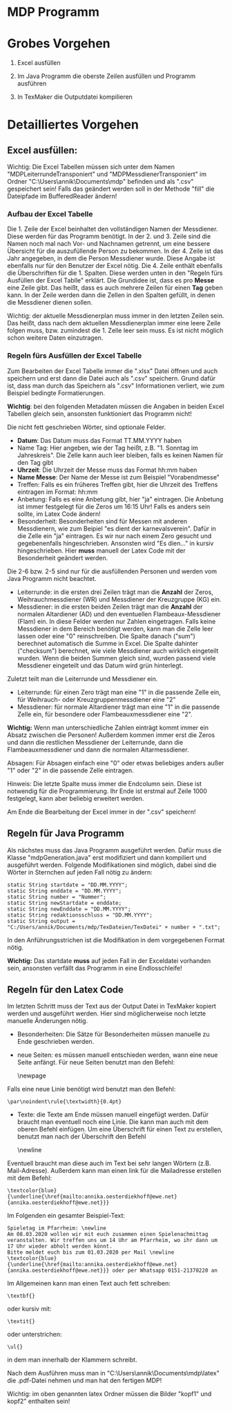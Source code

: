 # MDP Programm

# Grobes Vorgehen 

1. Excel ausfüllen 

2. Im Java Programm die oberste Zeilen ausfüllen und Programm ausführen

3. In TexMaker die Outputdatei kompilieren

# Detailliertes Vorgehen

## Excel ausfüllen:

Wichtig: Die Excel Tabellen müssen sich unter dem Namen "MDPLeiterrundeTransponiert" und "MDPMessdienerTransponiert" im Ordner "C:\Users\annik\Documents\mdp" befinden und als ".csv" gespeichert sein!
Falls das geändert werden soll in der Methode "fill" die Dateipfade im BufferedReader ändern!

### Aufbau der Excel Tabelle

Die 1. Zeile der Excel beinhaltet den vollständigen Namen der Messdiener.
Diese werden für das Programm benötigt.
In der 2. und 3. Zeile sind die Namen noch mal nach Vor- und Nachnamen getrennt, um eine bessere Übersicht für die auszufüllende Person zu bekommen. 
In der 4. Zeile ist das Jahr angegeben, in dem die Person Messdiener wurde. 
Diese Angabe ist ebenfalls nur für den Benutzer der Excel nötig.
Die 4. Zeile enthält ebenfalls die Überschriften für die 1. Spalten. 
Diese werden unten in den "Regeln fürs Ausfüllen der Excel Tablle" erklärt. 
Die Grundidee ist, dass es pro **Messe** eine Zeile gibt. 
Das heißt, dass es auch mehrere Zeilen für einen **Tag** geben kann. 
In der Zeile werden dann die Zellen in den Spalten gefüllt, in denen die Messdiener dienen sollen. 

Wichtig: der aktuelle Messdienerplan muss immer in den letzten Zeilen sein.
Das heißt, dass nach dem aktuellen Messdienerplan immer eine leere Zeile folgen muss, bzw. zumindest die 1. Zelle leer sein muss. 
Es ist nicht möglich schon weitere Daten einzutragen. 

### Regeln fürs Ausfüllen der Excel Tabelle

Zum Bearbeiten der Excel Tabelle immer die ".xlsx" Datei öffnen und auch speichern und erst dann die Datei auch als ".csv" speichern. 
Grund dafür ist, dass man durch das Speichern als ".csv" Informationen verliert, wie zum Beispiel bedingte Formatierungen.

**Wichtig**: bei den folgenden Metadaten müssen die Angaben in beiden Excel Tabellen gleich sein, ansonsten funktioniert das Programm nicht!

Die nicht fett geschrieben Wörter, sind optionale Felder.
- **Datum**: Das Datum muss das Format TT.MM.YYYY haben
- Name Tag: Hier angeben, wie der Tag heißt, z.B. "1. Sonntag im Jahreskreis". Die Zelle kann auch leer bleiben, falls es keinen Namen für den Tag gibt
- **Uhrzeit**: Die Uhrzeit der Messe muss das Format hh:mm haben
- **Name Messe**:  Der Name der Messe ist zum Beispiel "Vorabendmesse"
- Treffen: Falls es ein früheres Treffen gibt, hier die Uhrzeit des Treffens eintragen im Format: hh:mm 
- Anbetung: Falls es eine Anbetung gibt, hier "ja" eintragen. Die Anbetung ist immer festgelegt für die Zeros um 16:15 Uhr! Falls es anders sein sollte, im Latex Code ändern!
- Besonderheit: Besonderheiten sind für Messen mit anderen Messdienern, wie zum Beipiel "es dient der karnevalsverein". Dafür in die Zelle ein "ja" eintragen. Es wir nur nach einem Zero gesucht und gegebenenfalls hingeschrieben. Ansonsten wird "Es dien..." in kursiv hingeschrieben. Hier **muss** manuell der Latex Code mit der Besonderheit geändert werden. 

Die 2-6 bzw. 2-5 sind nur für die ausfüllenden Personen und werden vom Java Programm nicht beachtet. 
- Leiterrunde: in die ersten drei Zeilen trägt man die **Anzahl** der Zeros, Weihrauchmessdiener (WR) und Messdiener der Kreuzgruppe (KG) ein. 
- Messdiener: in die ersten beiden Zeilen trägt man die **Anzahl** der normalen Altardiener (AD) und den eventuellen Flambeaux-Messdiener (Flam) ein. 
In diese Felder werden nur Zahlen eingetragen. 
Falls keine Messdiener in dem Bereich benötigt werden, kann man die Zelle leer lassen oder eine "0" reinschreiben. 
Die Spalte danach ("sum") berechnet automatisch die Summe in Excel. 
Die Spalte dahinter ("checksum") berechnet, wie viele Messdiener auch wirklich eingeteilt wurden. 
Wenn die beiden Summen gleich sind, wurden passend viele Messdiener eingeteilt und das Datum wird grün hinterlegt.  

Zuletzt teilt man die Leiterrunde und Messdiener ein. 
- Leiterrunde: für einen Zero trägt man eine "1" in die passende Zelle ein, für Weihrauch- oder Kreuzgruppenmessdiener eine "2"
- Messdiener: für normale Altardiener trägt man eine "1" in die passende Zelle ein, für besondere oder Flambeauxmessdiener eine "2". 

**Wichtig:** Wenn man unterschiedliche Zahlen einträgt kommt immer ein Absatz zwischen die Personen!
Außerdem kommen immer erst die Zeros und dann die restlichen Messdiener der Leiterrunde, dann die Flambeauxmessdiener und dann die normalen Altarmessdiener. 

Absagen: Für Absagen einfach eine "0" oder etwas beliebiges anders außer "1" oder "2" in die passende Zelle eintragen. 

Hinweis: Die letzte Spalte muss immer die Endcolumn sein. 
Diese ist notwendig für die Programmierung.
Ihr Ende ist erstmal auf Zeile 1000 festgelegt, kann aber beliebig erweitert werden. 

Am Ende die Bearbeitung der Excel immer in der ".csv" speichern!

## Regeln für Java Programm

Als nächstes muss das Java Programm ausgeführt werden.
Dafür muss die Klasse "mdpGeneration.java" erst modifiziert und dann kompiliert und ausgeführt werden.
Folgende Modifikationen sind möglich, dabei sind die Wörter in Sternchen auf jeden Fall nötig zu ändern:
	
	static String startdate = "DD.MM.YYYY";
	static String enddate = "DD.MM.YYYY";
	static String number = "Nummer";
	static String newStartdate = enddate;
	static String newEnddate = "DD.MM.YYYY";
	static String redaktionsschluss = "DD.MM.YYYY";
	static String output = "C:/Users/annik/Documents/mdp/TexDateien/TexDatei" + number + ".txt";

In den Anführungsstrichen ist die Modifikation in dem vorgegebenen Format nötig. 

**Wichtig:** Das startdate **muss** auf jeden Fall in der Exceldatei vorhanden sein, ansonsten verfällt das Programm in eine Endlosschleife!

## Regeln für den Latex Code

Im letzten Schritt muss der Text aus der Output Datei in TexMaker kopiert werden und ausgeführt werden.
Hier sind möglicherweise noch letzte manuelle Änderungen nötig.
- Besonderheiten: Die Sätze für Besonderheiten müssen manuelle zu Ende geschrieben werden.
- neue Seiten: es müssen manuell entschieden werden, wann eine neue Seite anfängt. 
Für neue Seiten benutzt man den Befehl:

	\newpage
	
Falls eine neue Linie benötigt wird benutzt man den Befehl:

	\par\noindent\rule{\textwidth}{0.4pt}
 
- Texte: die Texte am Ende müssen manuell eingefügt werden. 
Dafür braucht man eventuell noch eine Linie. 
Die kann man auch mit dem oberen Befehl einfügen. 
Um eine Überschrift für einen Text zu erstellen, benutzt man nach der Überschrift den Befehl 

	\newline

Eventuell braucht man diese auch im Text bei sehr langen Wörtern (z.B. Mail-Adresse).
Außerdem kann man einen link für die Mailadresse erstellen mit dem Befehl: 

	\textcolor{blue}{\underline{\href{mailto:annika.oesterdiekhoff@ewe.net}{annika.oesterdiekhoff@ewe.net}}}


Im Folgenden ein gesamter Beispiel-Text:

	Spieletag im Pfarrheim: \newline
	Am 08.03.2020 wollen wir mit euch zusammen einen Spielenachmittag veranstalten. Wir treffen uns um 14 Uhr am Pfarrheim, wo ihr dann um 17 Uhr wieder abholt werden könnt. 
	Bitte meldet euch bis zum 01.03.2020 per Mail \newline \textcolor{blue}{\underline{\href{mailto:annika.oesterdiekhoff@ewe.net}{annika.oesterdiekhoff@ewe.net}}} oder per Whatsapp 0151-21370220 an
	
Im Allgemeinen kann man einen Text auch fett schreiben: 

	\textbf{}
	
oder kursiv mit:

	\textit{}
	
oder unterstrichen: 

	\ul{}
	
in dem man innerhalb der Klammern schreibt. 

Nach dem Ausführen muss man in "C:\Users\annik\Documents\mdp\latex" die .pdf-Datei nehmen und man hat den fertigen MDP!

Wichtig: im oben genannten latex Ordner müssen die Bilder "kopf1" und kopf2" enthalten sein!	
